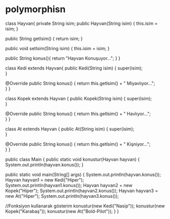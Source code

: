 # polymorphisn
class Hayvan{ private String isim; 
public Hayvan(String isim) { this.isim = isim;     }

public String getIsim() { return isim;     }

public void setIsim(String isim) { this.isim = isim;     }

public String konus(){ return "Hayvan Konuşuyor...";     }
}

class Kedi extends Hayvan{ 
public Kedi(String isim) { super(isim);   
}

@Override public String konus() { return this.getIsim() + " Miyavlıyor...";    
  }
}

class Kopek extends Hayvan { 
public Kopek(String isim) { super(isim);    
}

@Override public String konus() 
{ return this.getIsim() + " Havlıyor...";    
  }
}

class At extends Hayvan { 
public At(String isim) { super(isim);    
  }

@Override public String konus() { return this.getIsim() + " Kişniyor...";   
  }
}

public class Main { 
public static void konustur(Hayvan hayvan)
{        
System.out.println(hayvan.konus());
    }

public static void main(String[] args)
{ 
System.out.println(hayvan.konus());
Hayvan hayvan1 = new Kedi("Hiper");        
System.out.println(hayvan1.konus());
Hayvan hayvan2 = new Kopek("Hiper");         System.out.println(hayvan2.konus());
Hayvan hayvan3 = new At("Hiper");         System.out.println(hayvan3.konus());

//Fonksiyon kullanarak gösterim konustur(new Kedi("Nasip")); konustur(new Kopek("Karabaş")); konustur(new At("Bold-Pilot"));     }
}
